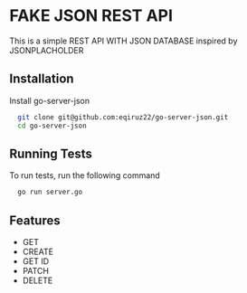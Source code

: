
# FAKE JSON REST API

This is a simple REST API WITH JSON DATABASE
inspired by JSONPLACHOLDER


## Installation

Install go-server-json

```bash
  git clone git@github.com:eqiruz22/go-server-json.git
  cd go-server-json
```
    
## Running Tests

To run tests, run the following command

```bash
  go run server.go
```


## Features

- GET 
- CREATE 
- GET ID 
- PATCH 
- DELETE 

